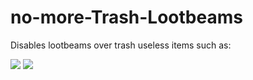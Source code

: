 # no-more-Trash-Lootbeams

Disables lootbeams over trash useless items such as:

<img src=https://teralore.com/items/icon_items/perfectcrestoftime_tex.png>
<img src=https://teralore.com/images/icon_grade_2.png>